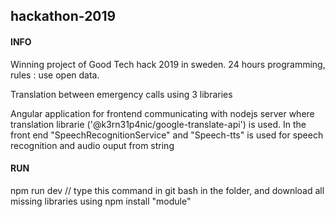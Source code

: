 ## hackathon-2019


#### INFO

Winning project of Good Tech hack 2019 in sweden. 24 hours programming, rules : use open data.


Translation between emergency calls using 3 libraries

Angular application for frontend communicating with nodejs server where translation librarie ('@k3rn31p4nic/google-translate-api') is used.
In the front end "SpeechRecognitionService" and "Speech-tts" is used for speech recognition and audio ouput from string


#### RUN 

npm run dev // type this command in git bash in the folder, and download all missing libraries using npm install "module"
